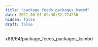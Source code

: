 ```yaml
---
title: "package_feeds_packages_ksmbd"
date: 2021-08-01 09:38:52.724236
hidden: false
draft: false
---
```


x86/64/package_feeds_packages_ksmbd

